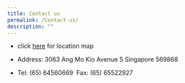 ```yaml
---
title: Contact us
permalink: /Contact-us/
description: ""
---
```

*   click [here](/YCKSS-Map/) for location map  
    
*   Address: 3063 Ang Mo Kio Avenue 5 Singapore 569868 
*   Tel: (65) 64560669  Fax: (65) 65522927